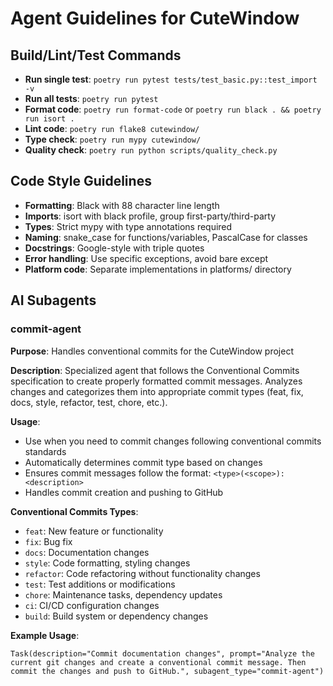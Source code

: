 # Agent Guidelines for CuteWindow

## Build/Lint/Test Commands
- **Run single test**: `poetry run pytest tests/test_basic.py::test_import -v`
- **Run all tests**: `poetry run pytest`
- **Format code**: `poetry run format-code` or `poetry run black . && poetry run isort .`
- **Lint code**: `poetry run flake8 cutewindow/`
- **Type check**: `poetry run mypy cutewindow/`
- **Quality check**: `poetry run python scripts/quality_check.py`

## Code Style Guidelines
- **Formatting**: Black with 88 character line length
- **Imports**: isort with black profile, group first-party/third-party
- **Types**: Strict mypy with type annotations required
- **Naming**: snake_case for functions/variables, PascalCase for classes
- **Docstrings**: Google-style with triple quotes
- **Error handling**: Use specific exceptions, avoid bare except
- **Platform code**: Separate implementations in platforms/ directory

## AI Subagents

### commit-agent
**Purpose**: Handles conventional commits for the CuteWindow project

**Description**: Specialized agent that follows the Conventional Commits specification to create properly formatted commit messages. Analyzes changes and categorizes them into appropriate commit types (feat, fix, docs, style, refactor, test, chore, etc.).

**Usage**: 
- Use when you need to commit changes following conventional commits standards
- Automatically determines commit type based on changes
- Ensures commit messages follow the format: `<type>(<scope>): <description>`
- Handles commit creation and pushing to GitHub

**Conventional Commits Types**:
- `feat`: New feature or functionality
- `fix`: Bug fix
- `docs`: Documentation changes
- `style`: Code formatting, styling changes
- `refactor`: Code refactoring without functionality changes
- `test`: Test additions or modifications
- `chore`: Maintenance tasks, dependency updates
- `ci`: CI/CD configuration changes
- `build`: Build system or dependency changes

**Example Usage**:
```
Task(description="Commit documentation changes", prompt="Analyze the current git changes and create a conventional commit message. Then commit the changes and push to GitHub.", subagent_type="commit-agent")
```